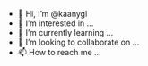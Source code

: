 - 👋 Hi, I’m @kaanygl
- 👀 I’m interested in ...
- 🌱 I’m currently learning ...
- 💞️ I’m looking to collaborate on ...
- 📫 How to reach me ...

<!---
kaanygl/kaanygl is a ✨ special ✨ repository because its `README.md` (this file) appears on your GitHub profile.
You can click the Preview link to take a look at your changes.
--->
